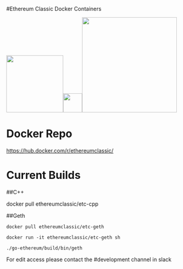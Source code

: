 
#Ethereum Classic Docker Containers

<img src="https://github.com/ethereumproject/Cloud-Template/blob/master/Public/etcgear-classic-green.png" width="150"><img src="https://upload.wikimedia.org/wikipedia/commons/thumb/c/ce/Plus_font_awesome.svg/2000px-Plus_font_awesome.svg.png" width="50"><img src="https://upload.wikimedia.org/wikipedia/commons/7/79/Docker_(container_engine)_logo.png" width="250">

# Docker Repo
https://hub.docker.com/r/ethereumclassic/

# Current Builds 

##C++ 

docker pull ethereumclassic/etc-cpp

##Geth

``docker pull ethereumclassic/etc-geth``

``docker run -it ethereumclassic/etc-geth sh``

``./go-ethereum/build/bin/geth``

For edit access please contact the #development channel in slack
